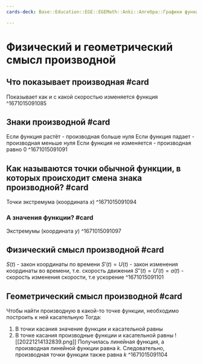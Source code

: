 ```yaml
---
cards-deck: Base::Education::EGE::EGEMath::Anki::Алгебра::Графики функций::Производная

---
```


# Физический и геометрический смысл производной

## Что показывает производная #card 
Показывает как и с какой скоростью изменяется функция
^1671015091085

## Знаки производной #card 
Если функция растёт - производная больше нуля
Если функция падает - производная меньше нуля
Если функция не изменяется - производная равно 0
^1671015091091

## Как называются точки обычной функции, в которых происходит смена знака производной? #card 
Точки экстремума (координата $x$)
^1671015091094

### А значения функции? #card 
Экстремумы (координата $y$)
^1671015091097

## Физический смысл производной #card
$S(t)$ - закон координаты по времени
$S'(t)=U(t)$ - закон изменения координаты во времени, т.е. скорость движения
$S''(t)=U'(t)=a(t)$ - скорость изменения скорости, т.е ускорение
^1671015091101

## Геометрический смысл производной #card 
Чтобы найти производную в какой-то точке функции, необходимо построить к ней касательную
Тогда:
1. В точки касания значение функции и касательной равны
2. В точке касания производные функции и касательной равны
![[20221214132839.png]]
Получилась линейная функция, а производная линейной функции равна $k$. Следовательно, производная точки функции также равна $k$
^1671015091104


